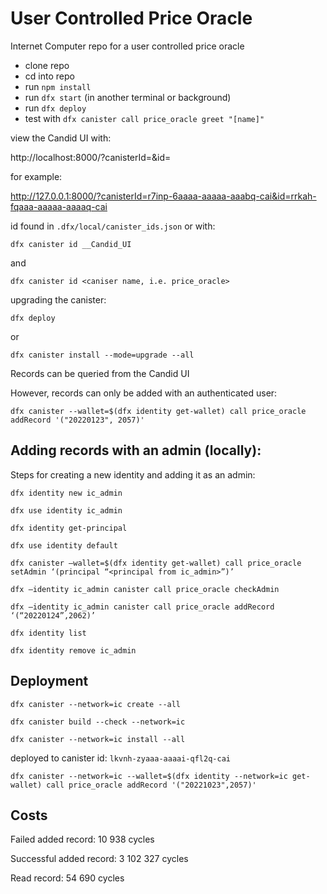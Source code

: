 # User Controlled Price Oracle
Internet Computer repo for a user controlled price oracle

* clone repo
* cd into repo
* run `npm install`
* run `dfx start` (in another terminal or background)
* run `dfx deploy`
* test with `dfx canister call price_oracle greet "[name]"`

view the Candid UI with:

http://localhost:8000/?canisterId=<candid-id>&id=<canister-id>

for example:

http://127.0.0.1:8000/?canisterId=r7inp-6aaaa-aaaaa-aaabq-cai&id=rrkah-fqaaa-aaaaa-aaaaq-cai

id found in `.dfx/local/canister_ids.json` or with:

`dfx canister id __Candid_UI`

and

`dfx canister id <caniser name, i.e. price_oracle>`

upgrading the canister:

`dfx deploy`

or

`dfx canister install --mode=upgrade --all`

Records can be queried from the Candid UI

However, records can only be added with an authenticated user:

`dfx canister --wallet=$(dfx identity get-wallet) call price_oracle addRecord '("20220123", 2057)'`

## Adding records with an admin (locally):

Steps for creating a new identity and adding it as an admin:

`dfx identity new ic_admin`

`dfx use identity ic_admin`

`dfx identity get-principal`

`dfx use identity default`

`dfx canister —wallet=$(dfx identity get-wallet) call price_oracle setAdmin ‘(principal “<principal from ic_admin>”)’`

`dfx —identity ic_admin canister call price_oracle checkAdmin`

`dfx —identity ic_admin canister call price_oracle addRecord ‘(“20220124”,2062)’`

`dfx identity list`

`dfx identity remove ic_admin`

## Deployment

`dfx canister --network=ic create --all`

`dfx canister build --check --network=ic`

`dfx canister --network=ic install --all`

deployed to canister id: `lkvnh-zyaaa-aaaai-qfl2q-cai`

`dfx canister --network=ic --wallet=$(dfx identity --network=ic get-wallet) call price_oracle addRecord '("20221023",2057)'`

## Costs

Failed added record: 10 938 cycles

Successful added record: 3 102 327 cycles

Read record: 54 690 cycles
